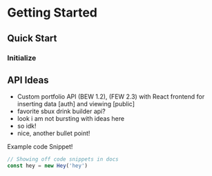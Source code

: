 # Getting Started
## Quick Start
### Initialize

## API Ideas
* Custom portfolio API (BEW 1.2), (FEW 2.3) with React frontend for inserting data [auth] and viewing [public]
* favorite sbux drink builder api?
* look i am not bursting with ideas here 
* so idk!
* nice, another bullet point!

Example code Snippet!
``` javascript
// Showing off code snippets in docs
const hey = new Hey('hey')
```